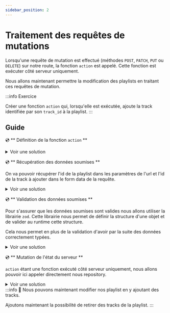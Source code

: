 ```yaml
---
sidebar_position: 2
---
```


# Traitement des requêtes de mutations

Lorsqu'une requête de mutation est effectué (méthodes `POST`, `PATCH`, `PUT` ou `DELETE`) sur notre route, la fonction `action` est appelé. Cette fonction est exécuter côté serveur uniquement.

Nous allons maintenant permettre la modification des playlists en traitant ces requêtes de mutation.

:::info Exercice

Créer une fonction `action` qui, lorsqu'elle est exécutée, ajoute la track identifiée par son `track_id` à la playlist.
:::

## Guide

💿 ** Définition de la fonction `action` **

<details>
  <summary>Voir une solution</summary>

```tsx title="app/routes/_layout.playlists.$id.(edit).tsx"
export const action = () => {};
```

</details>

💿 ** Récupération des données soumises **

On va pouvoir récupérer l'id de la playlist dans les paramètres de l'url et l'id de la track à ajouter dans le form data de la requête.

<details>
  <summary>Voir une solution</summary>

```tsx title="app/routes/_layout.playlists.$id.(edit).tsx"
// highlight-start
export const action = async ({ request, params: { id = "" } }: ActionArgs) => {
  // highlight-next-line
  const rawFormData = await request.formData();
  // highlight-end
};
```

</details>

💿 ** Validation des données soumises **

Pour s'assurer que les données soumises sont valides nous allons utiliser la librairie `zod`. Cette librairie nous permet de définir la structure d'une objet et de valider au runtime cette structure.

Cela nous permet en plus de la validation d'avoir par la suite des données correctement typées.

<details>
  <summary>Voir une solution</summary>

```tsx title="app/routes/_layout.playlists.$id.(edit).tsx"
// highlight-start
const FormDataRequestSchema = z.object({
  track_id: z.string(),
});

export const action = async ({ request, params: { id = "" } }: ActionArgs) => {
  // highlight-next-line
  const rawFormData = await request.formData();
  const formData = FormDataRequestSchema.parse(rawFormData);

  // highlight-end
  return null;
};
```

</details>

💿 ** Mutation de l'état du serveur **

`action` étant une fonction exécuté côté serveur uniquement, nous allons pouvoir ici appeler directement nous repository.

<details>
  <summary>Voir une solution</summary>

```tsx title="app/routes/_layout.playlists.$id.(edit).tsx"
export const action = async ({ request, params: { id = "" } }: ActionArgs) => {
  const rawFormData = await request.formData();
  const formData = FormDataRequestSchema.parse(rawFormData);
  // highlight-next-line
  await playlists.addTrack(id, formData.track_id);
  // highlight-end
  return null;
};
```

</details>
:::info 👏 Nous pouvons maintenant modifier nos playlist en y ajoutant des tracks.

Ajoutons maintenant la possibilité de retirer des tracks de la playlist.
:::
